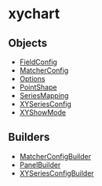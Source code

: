 # <span class="badge package-variant-panelcfg"></span> xychart

## Objects

 * <span class="badge object-type-interface"></span> [FieldConfig](./object-FieldConfig.md)
 * <span class="badge object-type-interface"></span> [MatcherConfig](./object-MatcherConfig.md)
 * <span class="badge object-type-interface"></span> [Options](./object-Options.md)
 * <span class="badge object-type-enum"></span> [PointShape](./object-PointShape.md)
 * <span class="badge object-type-enum"></span> [SeriesMapping](./object-SeriesMapping.md)
 * <span class="badge object-type-interface"></span> [XYSeriesConfig](./object-XYSeriesConfig.md)
 * <span class="badge object-type-enum"></span> [XYShowMode](./object-XYShowMode.md)
## Builders

 * <span class="badge builder"></span> [MatcherConfigBuilder](./builder-MatcherConfigBuilder.md)
 * <span class="badge builder"></span> [PanelBuilder](./builder-PanelBuilder.md)
 * <span class="badge builder"></span> [XYSeriesConfigBuilder](./builder-XYSeriesConfigBuilder.md)
